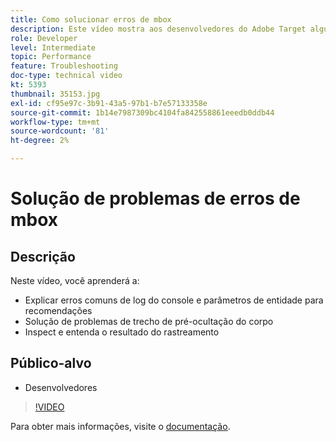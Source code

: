 ```yaml
---
title: Como solucionar erros de mbox
description: Este vídeo mostra aos desenvolvedores do Adobe Target alguns erros comuns de log do console e parâmetros de entidade para recomendações. Saiba como solucionar problemas do trecho de pré-ocultação do corpo e como inspecionar e entender a saída de rastreamento.
role: Developer
level: Intermediate
topic: Performance
feature: Troubleshooting
doc-type: technical video
kt: 5393
thumbnail: 35153.jpg
exl-id: cf95e97c-3b91-43a5-97b1-b7e57133358e
source-git-commit: 1b14e7987309bc4104fa842558861eeedb0ddb44
workflow-type: tm+mt
source-wordcount: '81'
ht-degree: 2%

---
```


# Solução de problemas de erros de mbox

## Descrição

Neste vídeo, você aprenderá a:

* Explicar erros comuns de log do console e parâmetros de entidade para recomendações
* Solução de problemas de trecho de pré-ocultação do corpo
* Inspect e entenda o resultado do rastreamento

## Público-alvo

* Desenvolvedores

>[!VIDEO](https://video.tv.adobe.com/v/35153/?quality=12)

Para obter mais informações, visite o [documentação](https://experienceleague.adobe.com/docs/target/using/troubleshoot/troubleshooting-target.html?lang=en).
